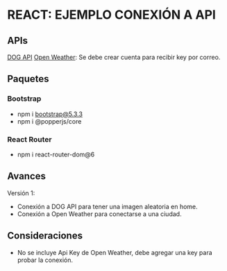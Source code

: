 # REACT: EJEMPLO CONEXIÓN A API
## APIs
[DOG API](https://dog.ceo/dog-api/)
[Open Weather](http://openweathermap.org): Se debe crear cuenta para recibir key por correo.
## Paquetes
### Bootstrap
- npm i bootstrap@5.3.3
- npm i @popperjs/core
### React Router
- npm i react-router-dom@6
## Avances
Versión 1:
- Conexión a DOG API para tener una imagen aleatoria en home.
- Conexión a Open Weather para conectarse a una ciudad.
## Consideraciones
- No se incluye Api Key de Open Weather, debe agregar una key para probar la conexión.
